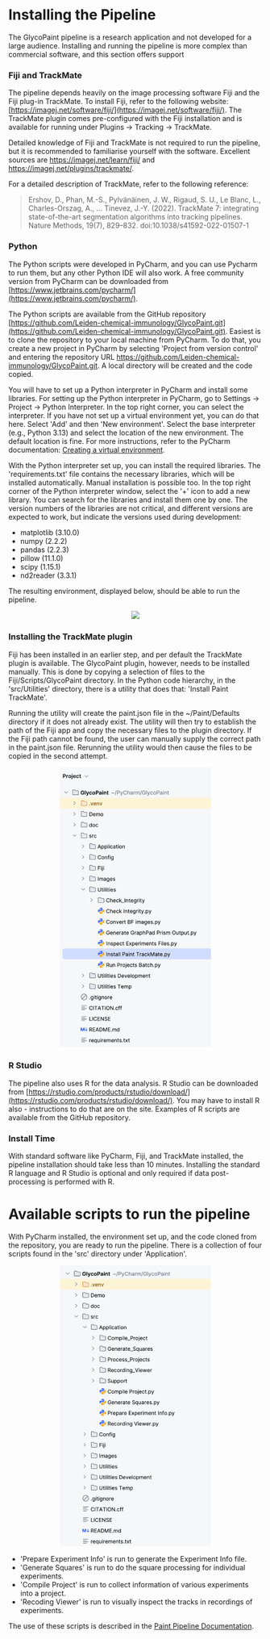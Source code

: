 
# Installing the Pipeline

The GlycoPaint pipeline is a research application and not developed for a large audience. Installing and running the pipeline is more complex than commercial software, and this section offers support

### Fiji and TrackMate
The pipeline depends heavily on the image processing software Fiji and the Fiji plug-in TrackMate. To install Fiji, refer to the following website: [https://imagej.net/software/fiji/](https://imagej.net/software/fiji/).
The TrackMate plugin comes pre-configured with the Fiji installation and is available for running under Plugins → Tracking → TrackMate.

Detailed knowledge of Fiji and TrackMate is not required to run the pipeline, but it is recommended to familiarise yourself with the software. Excellent sources are https://imagej.net/learn/fiji/ and https://imagej.net/plugins/trackmate/. 

For a detailed description of TrackMate, refer to the following reference:

> Ershov, D., Phan, M.-S., Pylvänäinen, J. W., Rigaud, S. U., Le Blanc, L., Charles-Orszag, A., … Tinevez, J.-Y. (2022).
TrackMate 7: integrating state-of-the-art segmentation algorithms into tracking pipelines. Nature Methods, 19(7),
829–832. doi:10.1038/s41592-022-01507-1

### Python
The Python scripts were developed in PyCharm, and you can use Pycharm to run them, but any other Python IDE will also work. A free community version from PyCharm can be downloaded from [https://www.jetbrains.com/pycharm/](https://www.jetbrains.com/pycharm/).

The Python scripts are available from the GitHub repository [https://github.com/Leiden-chemical-immunology/GlycoPaint.git](https://github.com/Leiden-chemical-immunology/GlycoPaint.git). Easiest is to clone the repository to your local machine from PyCharm. To do that, you create a new project in PyCharm by selecting 'Project from version control' and entering the repository URL https://github.com/Leiden-chemical-immunology/GlycoPaint.git. A local directory will be created and the code copied. 

You will have to set up a Python interpreter in PyCharm and install some libraries. For setting up the Python interpreter in PyCharm, go to Settings → Project → Python Interpreter. In the top right corner, you can select the interpreter. If you have not set up a virtual environment yet, you can do that here. Select 'Add' and then 'New environment'. Select the base interpreter (e.g., Python 3.13) and select the location of the new environment. The default location is fine. For more instructions, refer to the PyCharm documentation: [Creating a virtual environment](https://www.jetbrains.com/help/pycharm/creating-virtual-environment.html).

With the Python interpreter set up, you can install the required libraries. The 'requirements.txt' file contains the necessary libraries, which will be installed automatically. Manual installation is possible too. In the top right corner of the Python interpreter window, select the '+' icon to add a new library. You can search for the libraries and install them one by one. The version numbers of the libraries are not critical, and different versions are expected to work, but indicate the versions used during development:

- matplotlib (3.10.0)
- numpy (2.2.2)
- pandas (2.2.3)
- pillow (11.1.0)
- scipy (1.15.1)
- nd2reader (3.3.1)

The resulting environment, displayed below, should be able to run the pipeline.

<p align="center">
<img src="./Images/pycharm_environment.png" width="600"><br>
</p>

### Installing the TrackMate plugin

Fiji has been installed in an earlier step, and per default the TrackMate plugin is available. The GlycoPaint plugin, however, needs to be installed manually. This is done by copying a selection of files to the Fiji/Scripts/GlycoPaint directory. In the Python code hierarchy, in the 'src/Utilities' directory, there is a utility that does that: 'Install Paint TrackMate'.

Running the utility will create the paint.json file in the ~/Paint/Defaults directory if it does not already exist. The utility will then try to establish the path of the Fiji app and copy the necessary files to the plugin directory. If the Fiji path cannot be found, the user can manually supply the correct path in the paint.json file. Rerunning the utility would then cause the files to be copied in the second attempt.  

<p align="center">
<img src="./Images/install_glycopaint.png" width="300"><br>
</p>

### R Studio
The pipeline also uses R for the data analysis. R Studio can be downloaded from [https://rstudio.com/products/rstudio/download/](https://rstudio.com/products/rstudio/download/). You may have to install R also - instructions to do that are on the site. Examples of R scripts are available from the GitHub repository.

### Install Time
With standard software like PyCharm, Fiji, and TrackMate installed, the pipeline installation should take less than 10 minutes. Installing the standard R language and R Studio is optional and only required if data post-processing is performed with R.

# Available scripts to run the pipeline

With PyCharm installed, the environment set up, and the code cloned from the repository, you are ready to run the pipeline. There is a collection of four scripts found in the 'src' directory under 'Application'.

<p align="center">
<img src="./Images/python_scripts.png" width="300"><br>
</p>

- 'Prepare Experiment Info' is run to generate the Experiment Info file.
- 'Generate Squares' is run to do the square processing for individual experiments.
- 'Compile Project' is run to collect information of various experiments into a project.
- 'Recoding Viewer' is run to visually inspect the tracks in recordings of experiments.

The use of these scripts is described in the [Paint Pipeline Documentation](https://github.com/Leiden-chemical-immunology/GlycoPaint/blob/main/doc/Paint_Pipeline_Documentation.md).